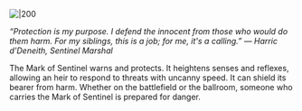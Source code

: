 
![|200](https://5etools.seansbox.com/img/book/ERLW/024-1-13-sentinel.webp)

*“Protection is my purpose. I defend the innocent from those who would do them harm. For my siblings, this is a job; for me, it's a calling.” — Harric d'Deneith, Sentinel Marshal*

The Mark of Sentinel warns and protects. It heightens senses and reflexes, allowing an heir to respond to threats with uncanny speed. It can shield its bearer from harm. Whether on the battlefield or the ballroom, someone who carries the Mark of Sentinel is prepared for danger.